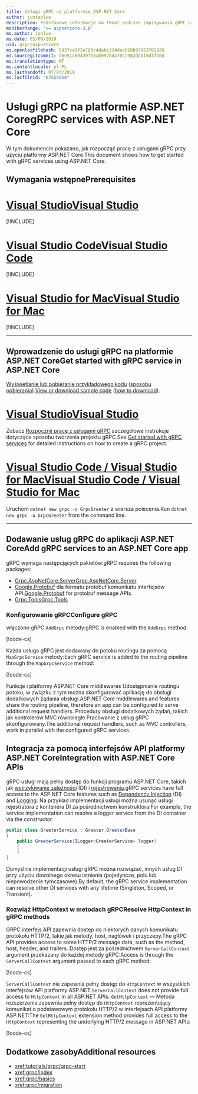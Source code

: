 ```yaml
---
title: Usługi gRPC na platformie ASP.NET Core
author: juntaoluo
description: Podstawowe informacje na temat podczas zapisywania gRPC usług z platformą ASP.NET Core.
monikerRange: '>= aspnetcore-3.0'
ms.author: johluo
ms.date: 03/08/2019
uid: grpc/aspnetcore
ms.openlocfilehash: 5937ca9f2a783c4dabe324dae828b97953782938
ms.sourcegitcommit: d6e51c60439f03a8992bda70cc982ddb15d3f100
ms.translationtype: MT
ms.contentlocale: pl-PL
ms.lasthandoff: 07/03/2019
ms.locfileid: "67555858"
---
```

# <a name="grpc-services-with-aspnet-core"></a><span data-ttu-id="b4ef7-103">Usługi gRPC na platformie ASP.NET Core</span><span class="sxs-lookup"><span data-stu-id="b4ef7-103">gRPC services with ASP.NET Core</span></span>

<span data-ttu-id="b4ef7-104">W tym dokumencie pokazano, jak rozpocząć pracę z usługami gRPC przy użyciu platformy ASP.NET Core.</span><span class="sxs-lookup"><span data-stu-id="b4ef7-104">This document shows how to get started with gRPC services using ASP.NET Core.</span></span>

## <a name="prerequisites"></a><span data-ttu-id="b4ef7-105">Wymagania wstępne</span><span class="sxs-lookup"><span data-stu-id="b4ef7-105">Prerequisites</span></span>

# <a name="visual-studiotabvisual-studio"></a>[<span data-ttu-id="b4ef7-106">Visual Studio</span><span class="sxs-lookup"><span data-stu-id="b4ef7-106">Visual Studio</span></span>](#tab/visual-studio)

[!INCLUDE[](~/includes/net-core-prereqs-vs-3.0.md)]

# <a name="visual-studio-codetabvisual-studio-code"></a>[<span data-ttu-id="b4ef7-107">Visual Studio Code</span><span class="sxs-lookup"><span data-stu-id="b4ef7-107">Visual Studio Code</span></span>](#tab/visual-studio-code)

[!INCLUDE[](~/includes/net-core-prereqs-vsc-3.0.md)]

# <a name="visual-studio-for-mactabvisual-studio-mac"></a>[<span data-ttu-id="b4ef7-108">Visual Studio for Mac</span><span class="sxs-lookup"><span data-stu-id="b4ef7-108">Visual Studio for Mac</span></span>](#tab/visual-studio-mac)

[!INCLUDE[](~/includes/net-core-prereqs-mac-3.0.md)]

---

## <a name="get-started-with-grpc-service-in-aspnet-core"></a><span data-ttu-id="b4ef7-109">Wprowadzenie do usługi gRPC na platformie ASP.NET Core</span><span class="sxs-lookup"><span data-stu-id="b4ef7-109">Get started with gRPC service in ASP.NET Core</span></span>

<span data-ttu-id="b4ef7-110">[Wyświetlanie lub pobieranie przykładowego kodu](https://github.com/aspnet/AspNetCore.Docs/tree/master/aspnetcore/tutorials/grpc/grpc-start/sample) ([sposobu pobierania](xref:index#how-to-download-a-sample)).</span><span class="sxs-lookup"><span data-stu-id="b4ef7-110">[View or download sample code](https://github.com/aspnet/AspNetCore.Docs/tree/master/aspnetcore/tutorials/grpc/grpc-start/sample) ([how to download](xref:index#how-to-download-a-sample)).</span></span>

# <a name="visual-studiotabvisual-studio"></a>[<span data-ttu-id="b4ef7-111">Visual Studio</span><span class="sxs-lookup"><span data-stu-id="b4ef7-111">Visual Studio</span></span>](#tab/visual-studio)

<span data-ttu-id="b4ef7-112">Zobacz [Rozpocznij pracę z usługami gRPC](xref:tutorials/grpc/grpc-start) szczegółowe instrukcje dotyczące sposobu tworzenia projektu gRPC.</span><span class="sxs-lookup"><span data-stu-id="b4ef7-112">See [Get started with gRPC services](xref:tutorials/grpc/grpc-start) for detailed instructions on how to create a gRPC project.</span></span>

# <a name="visual-studio-code--visual-studio-for-mactabvisual-studio-codevisual-studio-mac"></a>[<span data-ttu-id="b4ef7-113">Visual Studio Code / Visual Studio for Mac</span><span class="sxs-lookup"><span data-stu-id="b4ef7-113">Visual Studio Code / Visual Studio for Mac</span></span>](#tab/visual-studio-code+visual-studio-mac)

<span data-ttu-id="b4ef7-114">Uruchom `dotnet new grpc -o GrpcGreeter` z wiersza polecenia.</span><span class="sxs-lookup"><span data-stu-id="b4ef7-114">Run `dotnet new grpc -o GrpcGreeter` from the command line.</span></span>

---

## <a name="add-grpc-services-to-an-aspnet-core-app"></a><span data-ttu-id="b4ef7-115">Dodawanie usług gRPC do aplikacji ASP.NET Core</span><span class="sxs-lookup"><span data-stu-id="b4ef7-115">Add gRPC services to an ASP.NET Core app</span></span>

<span data-ttu-id="b4ef7-116">gRPC wymaga następujących pakietów:</span><span class="sxs-lookup"><span data-stu-id="b4ef7-116">gRPC requires the following packages:</span></span>

* [<span data-ttu-id="b4ef7-117">Grpc.AspNetCore.Server</span><span class="sxs-lookup"><span data-stu-id="b4ef7-117">Grpc.AspNetCore.Server</span></span>](https://www.nuget.org/packages/Grpc.AspNetCore.Server)
* <span data-ttu-id="b4ef7-118">[Google.Protobuf](https://www.nuget.org/packages/Google.Protobuf/) dla formatu protobuf komunikatu interfejsów API.</span><span class="sxs-lookup"><span data-stu-id="b4ef7-118">[Google.Protobuf](https://www.nuget.org/packages/Google.Protobuf/) for protobuf message APIs.</span></span>
* [<span data-ttu-id="b4ef7-119">Grpc.Tools</span><span class="sxs-lookup"><span data-stu-id="b4ef7-119">Grpc.Tools</span></span>](https://www.nuget.org/packages/Grpc.Tools/)

### <a name="configure-grpc"></a><span data-ttu-id="b4ef7-120">Konfigurowanie gRPC</span><span class="sxs-lookup"><span data-stu-id="b4ef7-120">Configure gRPC</span></span>

<span data-ttu-id="b4ef7-121">włączono gRPC `AddGrpc` metody:</span><span class="sxs-lookup"><span data-stu-id="b4ef7-121">gRPC is enabled with the `AddGrpc` method:</span></span>

[!code-cs[](~/tutorials/grpc/grpc-start/sample/GrpcGreeter/Startup.cs?name=snippet&highlight=7)]

<span data-ttu-id="b4ef7-122">Każda usługa gRPC jest dodawany do potoku routingu za pomocą `MapGrpcService` metody:</span><span class="sxs-lookup"><span data-stu-id="b4ef7-122">Each gRPC service is added to the routing pipeline through the `MapGrpcService` method:</span></span>

[!code-cs[](~/tutorials/grpc/grpc-start/sample/GrpcGreeter/Startup.cs?name=snippet&highlight=24)]

<span data-ttu-id="b4ef7-123">Funkcje i platformy ASP.NET Core middlewares Udostępnianie routingu potoku, w związku z tym można skonfigurować aplikację do obsługi dodatkowych żądania obsługi.</span><span class="sxs-lookup"><span data-stu-id="b4ef7-123">ASP.NET Core middlewares and features share the routing pipeline, therefore an app can be configured to serve additional request handlers.</span></span> <span data-ttu-id="b4ef7-124">Procedury obsługi dodatkowych żądań, takich jak kontrolerów MVC równoległe Pracowanie z usług gRPC skonfigurowany.</span><span class="sxs-lookup"><span data-stu-id="b4ef7-124">The additional request handlers, such as MVC controllers, work in parallel with the configured gRPC services.</span></span>

## <a name="integration-with-aspnet-core-apis"></a><span data-ttu-id="b4ef7-125">Integracja za pomocą interfejsów API platformy ASP.NET Core</span><span class="sxs-lookup"><span data-stu-id="b4ef7-125">Integration with ASP.NET Core APIs</span></span>

<span data-ttu-id="b4ef7-126">gRPC usługi mają pełny dostęp do funkcji programu ASP.NET Core, takich jak [wstrzykiwanie zależności](xref:fundamentals/dependency-injection) (DI) i [rejestrowania](xref:fundamentals/logging/index).</span><span class="sxs-lookup"><span data-stu-id="b4ef7-126">gRPC services have full access to the ASP.NET Core features such as [Dependency Injection](xref:fundamentals/dependency-injection) (DI) and [Logging](xref:fundamentals/logging/index).</span></span> <span data-ttu-id="b4ef7-127">Na przykład implementacji usługi można usunąć usługi rejestratora z kontenera DI za pośrednictwem konstruktora:</span><span class="sxs-lookup"><span data-stu-id="b4ef7-127">For example, the service implementation can resolve a logger service from the DI container via the constructor:</span></span>

```csharp
public class GreeterService : Greeter.GreeterBase
{
    public GreeterService(ILogger<GreeterService> logger)
    {
    }
}
```

<span data-ttu-id="b4ef7-128">Domyślnie implementacji usługi gRPC można rozwiązać, innych usług DI przy użyciu dowolnego okresu istnienia (pojedyncze, polu lub niepowodzenie tymczasowe).</span><span class="sxs-lookup"><span data-stu-id="b4ef7-128">By default, the gRPC service implementation can resolve other DI services with any lifetime (Singleton, Scoped, or Transient).</span></span>

### <a name="resolve-httpcontext-in-grpc-methods"></a><span data-ttu-id="b4ef7-129">Rozwiąż HttpContext w metodach gRPC</span><span class="sxs-lookup"><span data-stu-id="b4ef7-129">Resolve HttpContext in gRPC methods</span></span>

<span data-ttu-id="b4ef7-130">GRPC interfejs API zapewnia dostęp do niektórych danych komunikatu protokołu HTTP/2, takie jak metody, host, nagłówek i przyczepy.</span><span class="sxs-lookup"><span data-stu-id="b4ef7-130">The gRPC API provides access to some HTTP/2 message data, such as the method, host, header, and trailers.</span></span> <span data-ttu-id="b4ef7-131">Dostęp jest za pośrednictwem `ServerCallContext` argument przekazany do każdej metody gRPC:</span><span class="sxs-lookup"><span data-stu-id="b4ef7-131">Access is through the `ServerCallContext` argument passed to each gRPC method:</span></span>

[!code-cs[](~/tutorials/grpc/grpc-start/sample/GrpcGreeter/Services/GreeterService.cs?highlight=3-4&name=snippet)]

<span data-ttu-id="b4ef7-132">`ServerCallContext` nie zapewnia pełny dostęp do `HttpContext` w wszystkich interfejsów API platformy ASP.NET.</span><span class="sxs-lookup"><span data-stu-id="b4ef7-132">`ServerCallContext` does not provide full access to `HttpContext` in all ASP.NET APIs.</span></span> <span data-ttu-id="b4ef7-133">`GetHttpContext` — Metoda rozszerzenia zapewnia pełny dostęp do `HttpContext` reprezentujący komunikat o podstawowym protokołu HTTP/2 w interfejsach API platformy ASP.NET:</span><span class="sxs-lookup"><span data-stu-id="b4ef7-133">The `GetHttpContext` extension method provides full access to the `HttpContext` representing the underlying HTTP/2 message in ASP.NET APIs:</span></span>

[!code-cs[](~/tutorials/grpc/grpc-start/sample/GrpcGreeter/Services/GreeterService.cs?name=snippet)]

## <a name="additional-resources"></a><span data-ttu-id="b4ef7-134">Dodatkowe zasoby</span><span class="sxs-lookup"><span data-stu-id="b4ef7-134">Additional resources</span></span>

* <xref:tutorials/grpc/grpc-start>
* <xref:grpc/index>
* <xref:grpc/basics>
* <xref:grpc/migration>
